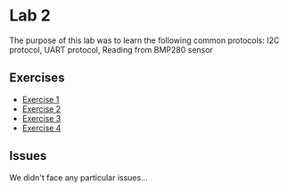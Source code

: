 
# Lab 2
The purpose of this lab was to learn the following common protocols: I2C protocol, UART protocol, Reading from BMP280 sensor
  
## Exercises
  - [Exercise 1](ex1)
  - [Exercise 2](ex2)
  - [Exercise 3](ex3)
  - [Exercise 4](ex4)
  
## Issues
  We didn't face any particular issues...
  
  
